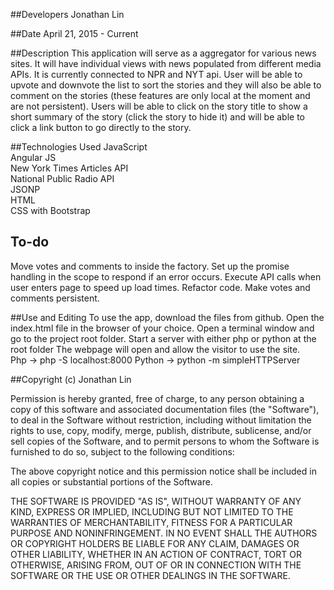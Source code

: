 ##Developers
Jonathan Lin

##Date
April 21, 2015 - Current



##Description
This application will serve as a aggregator for various news sites. It will have individual views with news populated from different media APIs. It is currently connected to NPR and NYT api. User will be able to upvote and downvote the list to sort the stories and they will also be able to comment on the stories (these features are only local at the moment and are not persistent). Users will be able to click on the story title to show a short summary of the story (click the story to hide it) and will be able to click a link button to go directly to the story.

##Technologies Used
JavaScript
<br>
Angular JS
<br>
New York Times Articles API
<br>
National Public Radio API
<br>
JSONP
<br>
HTML
<br>
CSS with Bootstrap
<br>


## To-do
Move votes and comments to inside the factory. Set up the promise handling in the scope to respond if an error occurs. Execute API calls when user enters page to speed up load times. Refactor code. Make votes and comments persistent. 



##Use and Editing
To use the app, download the files from github. Open the index.html file in the browser of your choice. Open a terminal window and go to the project root folder. Start a server with either php or python at the root folder The webpage will open and allow the visitor to use the site.
<br>
Php -> php -S localhost:8000
Python -> python -m simpleHTTPServer

##Copyright (c) Jonathan Lin

Permission is hereby granted, free of charge, to any person obtaining a copy
of this software and associated documentation files (the "Software"), to deal
in the Software without restriction, including without limitation the rights
to use, copy, modify, merge, publish, distribute, sublicense, and/or sell
copies of the Software, and to permit persons to whom the Software is
furnished to do so, subject to the following conditions:

The above copyright notice and this permission notice shall be included in
all copies or substantial portions of the Software.

THE SOFTWARE IS PROVIDED "AS IS", WITHOUT WARRANTY OF ANY KIND, EXPRESS OR
IMPLIED, INCLUDING BUT NOT LIMITED TO THE WARRANTIES OF MERCHANTABILITY,
FITNESS FOR A PARTICULAR PURPOSE AND NONINFRINGEMENT. IN NO EVENT SHALL THE
AUTHORS OR COPYRIGHT HOLDERS BE LIABLE FOR ANY CLAIM, DAMAGES OR OTHER
LIABILITY, WHETHER IN AN ACTION OF CONTRACT, TORT OR OTHERWISE, ARISING FROM,
OUT OF OR IN CONNECTION WITH THE SOFTWARE OR THE USE OR OTHER DEALINGS IN
THE SOFTWARE.
